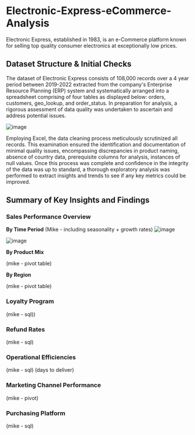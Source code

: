 # Electronic-Express-eCommerce-Analysis

Electronic Express, established in 1983, is an e-Commerce platform known for selling top quality consumer electronics at exceptionally low prices.  

## Dataset Structure & Initial Checks

The dataset of Electronic Express consists of 108,000 records over a 4 year period between 2019-2022 extracted from the company's Enterprise Resource Planning (ERP) system and systematically arranged into a spreadsheet comprising of four tables as displayed below: orders, customers, geo_lookup, and order_status. In preparation for analysis, a rigorous assessment of data quality was undertaken to ascertain and address potential issues.

![image](https://github.com/mlatona17/Electronic-Express-eCommerce-Analysis/assets/67985288/db27f1eb-4e48-4e04-bb76-28519240f1f4)


Employing Excel, the data cleaning process meticulously scrutinized all records. This examination ensured the identification and documentation of minimal quality issues, encompassing discrepancies in product naming, absence of country data, prerequisite columns for analysis, instances of null values. Once this process was complete and confidence in the integrity of the data was up to standard, a thorough exploratory analysis was performed to extract insights and trends to see if any key metrics could be improved.

## Summary of Key Insights and Findings

### Sales Performance Overview


**By Time Period** (Mike - including seasonality + growth rates)
![image](https://github.com/mlatona17/Electronic-Express-eCommerce-Analysis/assets/67985288/3ba6da25-616d-4d90-8792-b16b3fa803f1) 

![image](https://github.com/mlatona17/Electronic-Express-eCommerce-Analysis/assets/67985288/46a0dea5-2de8-4f7c-8176-480580ab29f1)

**By Product Mix**

(mike - pivot table)

**By Region**

(mike - pivot table)

### Loyalty Program

(mike - sql))

### Refund Rates

(mike - sql)

### Operational Efficiencies

(mike - sql) (days to deliver)

### Marketing Channel Performance

(mike - pivot)

### Purchasing Platform

(mike - sql)



